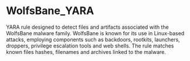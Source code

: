 # WolfsBane_YARA
YARA rule designed to detect files and artifacts associated with the WolfsBane malware family. WolfsBane is known for its use in Linux-based attacks, employing components such as backdoors, rootkits, launchers, droppers, privilege escalation tools and web shells. The rule matches known files hashes, filenames and archives linked to the malware.
